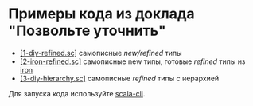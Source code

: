 # Примеры кода из доклада "Позвольте уточнить"

- [[1-diy-refined.sc]](1-diy-refined.sc) самописные *new/refined* типы
- [[2-iron-refined.sc]](2-iron-refined.sc) самописные new типы, готовые *refined* типы из [iron](https://github.com/Iltotore/iron)
- [[3-diy-hierarchy.sc]](3-diy-hierarchy.sc) самописные *refined* типы с иерархией

Для запуска кода используйте [scala-cli](https://scala-cli.virtuslab.org/install).

